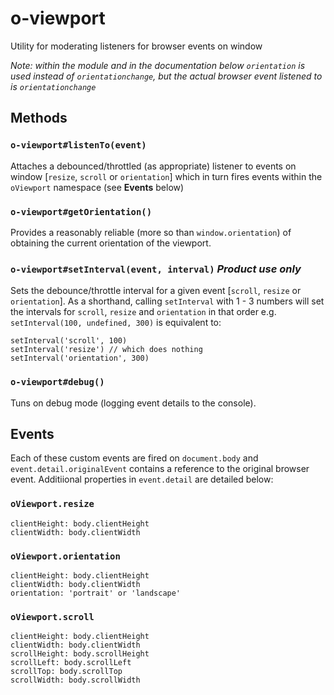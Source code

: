 o-viewport
==========

Utility for moderating listeners for browser events on window

*Note: within the module and in the documentation below `orientation` is used instead of `orientationchange`, but the actual browser event listened to is `orientationchange`*

## Methods

### `o-viewport#listenTo(event)`
Attaches a debounced/throttled (as appropriate) listener to events on window [`resize`, `scroll` or `orientation`] which in turn fires events within the `oViewport` namespace (see **Events** below)

### `o-viewport#getOrientation()`
Provides a reasonably reliable (more so than `window.orientation`) of obtaining the current orientation of the viewport.

### `o-viewport#setInterval(event, interval)` *Product use only*
Sets the debounce/throttle interval for a given event [`scroll`, `resize` or `orientation`]. 
As a shorthand, calling `setInterval` with 1 - 3 numbers will set the intervals for `scroll`, `resize` and `orientation` in that order e.g. `setInterval(100, undefined, 300)` is equivalent to:

    setInterval('scroll', 100)
    setInterval('resize') // which does nothing
    setInterval('orientation', 300)

### `o-viewport#debug()`
Tuns on debug mode (logging event details to the console). 

## Events
Each of these custom events are fired on `document.body` and `event.detail.originalEvent` contains a reference to the original browser event. Additiional properties in `event.detail` are detailed below:

### `oViewport.resize`
    clientHeight: body.clientHeight
    clientWidth: body.clientWidth

### `oViewport.orientation`

    clientHeight: body.clientHeight
    clientWidth: body.clientWidth
    orientation: 'portrait' or 'landscape'

### `oViewport.scroll`

    clientHeight: body.clientHeight
    clientWidth: body.clientWidth
    scrollHeight: body.scrollHeight
    scrollLeft: body.scrollLeft
    scrollTop: body.scrollTop
    scrollWidth: body.scrollWidth
